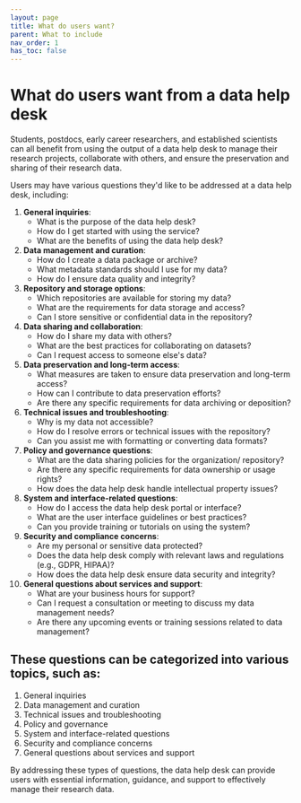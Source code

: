 ```yaml
---
layout: page
title: What do users want?
parent: What to include
nav_order: 1
has_toc: false
---
```


# What do users want from a data help desk

Students, postdocs, early career researchers, and established scientists can all
benefit from using the output of a data help desk to manage their research
projects, collaborate with others, and ensure the preservation and sharing of
their research data.

Users may have various questions they'd like to be addressed at a data help
desk, including:

1. **General inquiries**:
    - What is the purpose of the data help desk?
    - How do I get started with using the service?
    - What are the benefits of using the data help desk?
2. **Data management and curation**:
    - How do I create a data package or archive?
    - What metadata standards should I use for my data?
    - How do I ensure data quality and integrity?
3. **Repository and storage options**:
    - Which repositories are available for storing my data?
    - What are the requirements for data storage and access?
    - Can I store sensitive or confidential data in the repository?
4. **Data sharing and collaboration**:
    - How do I share my data with others?
    - What are the best practices for collaborating on datasets?
    - Can I request access to someone else's data?
5. **Data preservation and long-term access**:
    - What measures are taken to ensure data preservation and long-term access?
    - How can I contribute to data preservation efforts?
    - Are there any specific requirements for data archiving or deposition?
6. **Technical issues and troubleshooting**:
    - Why is my data not accessible?
    - How do I resolve errors or technical issues with the repository?
    - Can you assist me with formatting or converting data formats?
7. **Policy and governance questions**:
    - What are the data sharing policies for the organization/ repository?
    - Are there any specific requirements for data ownership or usage rights?
    - How does the data help desk handle intellectual property issues?
8. **System and interface-related questions**:
    - How do I access the data help desk portal or interface?
    - What are the user interface guidelines or best practices?
    - Can you provide training or tutorials on using the system?
9. **Security and compliance concerns**:
    - Are my personal or sensitive data protected?
    - Does the data help desk comply with relevant laws and regulations (e.g.,
      GDPR, HIPAA)?
    - How does the data help desk ensure data security and integrity?
10. **General questions about services and support**:
    - What are your business hours for support?
    - Can I request a consultation or meeting to discuss my data management
      needs?
    - Are there any upcoming events or training sessions related to data
      management?

## These questions can be categorized into various topics, such as:

1. General inquiries
2. Data management and curation
3. Technical issues and troubleshooting
4. Policy and governance
5. System and interface-related questions
6. Security and compliance concerns
7. General questions about services and support

By addressing these types of questions, the data help desk can provide users
with essential information, guidance, and support to effectively manage their
research data.

